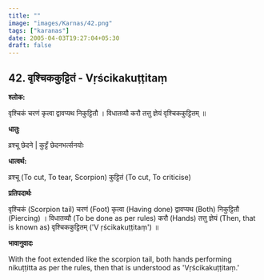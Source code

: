 ```yaml
---
title: ""
image: "images/Karnas/42.png"
tags: ["karanas"]
date: 2005-04-03T19:27:04+05:30
draft: false
---
```


## 42. वृश्चिककुट्टितं - Vṛścikakuṭṭitaṃ

**श्लोक:**

वृश्चिकं चरणं कृत्वा द्वावप्यथ निकुट्टितौ । विधातव्यौ करौ तत्तु ज्ञेयं वृश्चिककुट्टितम् ॥

**धातुः**

व्रश्चू छेदने |
कुट्टँ छेदनभर्त्सनयोः 

**धात्वर्थ:**

व्रश्चू (To cut, To tear, Scorpion)
कुट्टितं (To cut, To criticise)

**प्रतिपदार्थः**

वृश्चिकं (Scorpion tail) चरणं (Foot) कृत्वा (Having done) द्वावप्यथ (Both) निकुट्टितौ (Piercing) । विधातव्यौ (To be done as per rules) करौ (Hands) तत्तु ज्ञेयं (Then, that is known as) वृश्चिककुट्टितम् ('V    ṛścikakuṭṭitaṃ') ॥

**भावानुवादः**

With the foot extended like the scorpion tail, both hands performing nikuṭṭitta as per the rules, then that is understood as 'Vṛścikakuṭṭitaṃ.'
